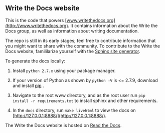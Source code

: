 ## Write the Docs website

This is the code that powers [www.writethedocs.org](http://www.writethedocs.org). It contains information
about the Write the Docs group, as well as information about writing documentation.

The repo is still in its early stages; feel free to contribute information that you might want to share with the community. To contribute to the Write the Docs website, famililarize yourself with the [Sphinx site generator](http://sphinx.pocoo.org/index.html).

To generate the docs locally:

1. Install `python 2.7.x` using your package manager.

2. If your version of Python as shown by `python -V` is <= 2.7.9, download and install  [pip](https://pip.pypa.io/en/stable/installing/) .

3. Navigate to the root www directory, and as the root user run `pip install -r requirements.txt` to install sphinx and other requirements.

4. In the `docs` directory, run `make livehtml` to view the docs on [http://127.0.0.1:8888/](http://127.0.0.1:8888/).

The Write the Docs website is hosted on [Read the Docs](https://readthedocs.org/projects/writethedocs-www).
